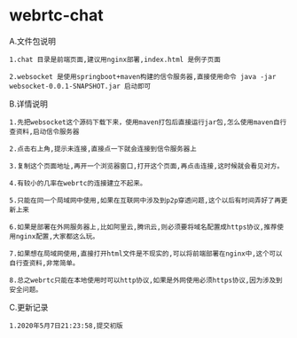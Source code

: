 # webrtc-chat
A.文件包说明

    1.chat 目录是前端页面,建议用nginx部署,index.html 是例子页面

    2.websocket 是使用springboot+maven构建的信令服务器,直接使用命令 java -jar websocket-0.0.1-SNAPSHOT.jar 启动即可

B.详情说明

    1.先把websocket这个源码下载下来，使用maven打包后直接运行jar包,怎么使用maven自行查资料,启动信令服务器

    2.点击右上角,提示未连接,直接点一下就会连接到信令服务器上

    3.复制这个页面地址,再开一个浏览器窗口,打开这个页面,再点击连接,这时候就会看见对方。

    4.有较小的几率在webrtc的连接建立不起来。

    5.只能在同一个局域网中使用,如果在互联网中涉及到p2p穿透问题,这个以后有时间弄好了再更新上来

    6.如果是部署在外网服务器上,比如阿里云,腾讯云,则必须要将域名配置成https协议,推荐使用nginx配置,大家都这么玩。

    7.如果想在局域网使用,直接打开html文件是不现实的,可以将前端部署在nginx中,这个可以自行查资料,非常简单。

    8.总之webrtc只能在本地使用时可以http协议,如果是外网使用必须https协议,因为涉及到安全问题。

C.更新记录

    1.2020年5月7日21:23:58,提交初版

